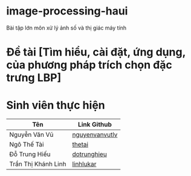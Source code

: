 # image-processing-haui
Bài tập lớn môn xử lý ảnh số và thị giác máy tính


# Đề tài [Tìm hiểu, cài đặt, ứng dụng, của phương pháp trích chọn đặc trưng LBP]

# Sinh viên thực hiện

| Tên                   | Link Github                                        |
| -----------           | -----------                                        |
| Nguyễn Văn Vũ         | [nguyenvanvutlv](https://github.com/nguyenvanvutlv)|
| Ngô Thế Tài           | [thetai](https://github.com/ngothetai)             |
| Đỗ Trung Hiếu         | [dotrunghieu](https://github.com/ngothetai)        |
| Trần Thị Khánh Linh   | [linhlukar](https://github.com/linhlukar)          |